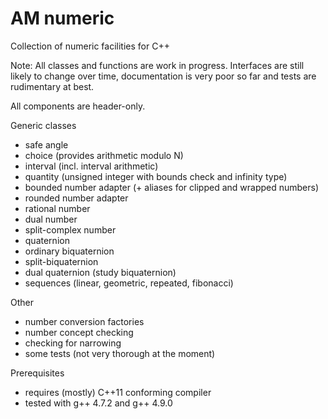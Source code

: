 AM numeric
==========

Collection of numeric facilities for C++

Note: 
All classes and functions are work in progress. Interfaces are still likely 
to change over time, documentation is very poor so far and tests are rudimentary at best. 

All components are header-only.


Generic classes
  - safe angle 
  - choice (provides arithmetic modulo N)
  - interval (incl. interval arithmetic)
  - quantity (unsigned integer with bounds check and infinity type)
  - bounded number adapter (+ aliases for clipped and wrapped numbers)
  - rounded number adapter 
  - rational number
  - dual number
  - split-complex number
  - quaternion  
  - ordinary biquaternion
  - split-biquaternion
  - dual quaternion (study biquaternion)  
  - sequences (linear, geometric, repeated, fibonacci)
    
Other
  - number conversion factories
  - number concept checking
  - checking for narrowing
  - some tests (not very thorough at the moment)

Prerequisites
  - requires (mostly) C++11 conforming compiler
  - tested with g++ 4.7.2 and g++ 4.9.0

